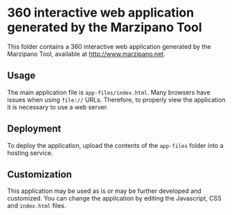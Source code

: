# 360 interactive web application generated by the Marzipano Tool


This folder contains a 360 interactive web application generated by the
Marzipano Tool, available at http://www.marzipano.net.


## Usage


The main application file is `app-files/index.html`. Many browsers have issues
when using `file://` URLs. Therefore, to properly view the application it is
necessary to use a web server.


## Deployment

To deploy the application, upload the contents of the `app-files` folder into
a hosting service.


## Customization

This application may be used as is or may be further developed and customized.
You can change the application by editing the Javascript, CSS and `index.html`
files.
